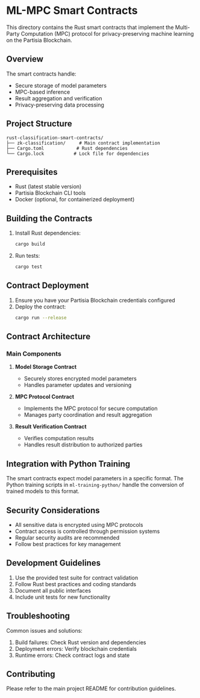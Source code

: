 # ML-MPC Smart Contracts

This directory contains the Rust smart contracts that implement the Multi-Party Computation (MPC) protocol for privacy-preserving machine learning on the Partisia Blockchain.

## Overview

The smart contracts handle:

- Secure storage of model parameters
- MPC-based inference
- Result aggregation and verification
- Privacy-preserving data processing

## Project Structure

```
rust-classification-smart-contracts/
├── zk-classification/     # Main contract implementation
├── Cargo.toml            # Rust dependencies
└── Cargo.lock           # Lock file for dependencies
```

## Prerequisites

- Rust (latest stable version)
- Partisia Blockchain CLI tools
- Docker (optional, for containerized deployment)

## Building the Contracts

1. Install Rust dependencies:

   ```bash
   cargo build
   ```

2. Run tests:
   ```bash
   cargo test
   ```

## Contract Deployment

1. Ensure you have your Partisia Blockchain credentials configured
2. Deploy the contract:
   ```bash
   cargo run --release
   ```

## Contract Architecture

### Main Components

1. **Model Storage Contract**

   - Securely stores encrypted model parameters
   - Handles parameter updates and versioning

2. **MPC Protocol Contract**

   - Implements the MPC protocol for secure computation
   - Manages party coordination and result aggregation

3. **Result Verification Contract**
   - Verifies computation results
   - Handles result distribution to authorized parties

## Integration with Python Training

The smart contracts expect model parameters in a specific format. The Python training scripts in `ml-training-python/` handle the conversion of trained models to this format.

## Security Considerations

- All sensitive data is encrypted using MPC protocols
- Contract access is controlled through permission systems
- Regular security audits are recommended
- Follow best practices for key management

## Development Guidelines

1. Use the provided test suite for contract validation
2. Follow Rust best practices and coding standards
3. Document all public interfaces
4. Include unit tests for new functionality

## Troubleshooting

Common issues and solutions:

1. Build failures: Check Rust version and dependencies
2. Deployment errors: Verify blockchain credentials
3. Runtime errors: Check contract logs and state

## Contributing

Please refer to the main project README for contribution guidelines.
